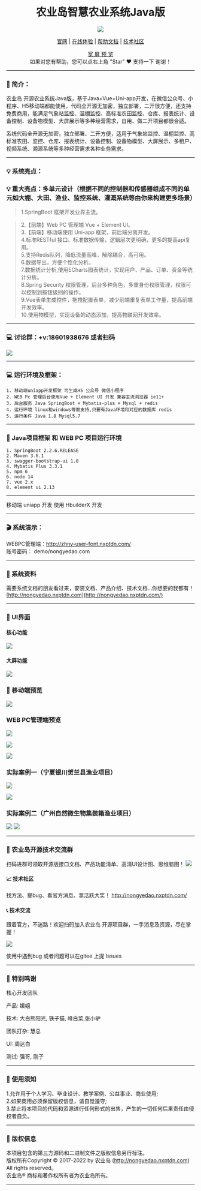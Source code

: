  
<div align="center" >
</div>
<div align="center">

# 农业岛智慧农业系统Java版

</div>
<div align="center" >
    <a href="http://www.nxptdn.com">
        <img src="http://img.shields.io/badge/License-GPL3.0-green.svg?style=flat" />
    </a>
    
</div>

<div align="center">

[官网](http://nongyedao.nxptdn.com/) |
[在线体验](http://zhny-user-font.nxptdn.com) |
[帮助文档](http://nongyedao.nxptdn.com/) |
[技术社区](http://nongyedao.nxptdn.com/)

[comment]: <> ([宽屏预览]&#40;http://gitee.com/dnxt111/wisdom/blob/master/README.md&#41;)

</div>
<div align="center" >
    <a href="http://gitee.com/dnxt111/wisdom/blob/master/README.md">宽 屏 预 览</a>
</div>

<div align="center">
    如果对您有帮助，您可以点右上角 "Star" ❤️ 支持一下 谢谢！
</div>

---

### 📖 简介：

农业岛 开源农业系统Java版，基于Java+Vue+Uni-app开发，在微信公众号、小程序、H5移动端都能使用，代码全开源无加密，独立部署，二开很方便，还支持免费商用，能满足气象站监控、温棚监控、高标准农田监控、仓库、报表统计、设备控制、设备物模型、大屏展示等多种经营需求，自用、做二开项目都很合适。



系统代码全开源无加密，独立部署、二开方便，适用于气象站监控、温棚监控、高标准农田、监控、仓库、报表统计、设备控制、设备物模型、大屏展示、多租户、视频系统、溯源系统等多种经营需求各种业务需求。

---

### 💡 系统亮点：

### 💡 重大亮点：多单元设计（根据不同的控制器和传感器组成不同的单元如大棚、大田、渔业、监控系统、灌溉系统等由你来构建更多场景）
>1.SpringBoot 框架开发业界主流。  </br>

>2.【前端】Web PC 管理端 Vue + Element UI。<br>
>3.【前端】移动端使用 Uni-app 框架，前后端分离开发。<br>
>4.标准RESTful 接口、标准数据传输，逻辑层次更明确，更多的提高api复用。<br>
>5.支持Redis队列，降低流量高峰，解除耦合，高可用。<br>
>6.数据导出，方便个性化分析。<br>
>7.数据统计分析,使用ECharts图表统计，实现用户、产品、订单、资金等统计分析。<br>
>8.Spring Security 权限管理，后台多种角色，多重身份权限管理，权限可以控制到按钮级别的操作。<br>
>9.Vue表单生成控件，拖拽配置表单，减少前端重复表单工作量，提高前端开发效率。<br>
>10.使用物模型，实现设备的动态添加，提高物联网开发效率。<br>

---



### 💻 讨论群：+v:18601938676  或者扫码
![](img/我的.png)

---


### 💻 运行环境及框架：
~~~
1. 移动端uniapp开发框架 可生成H5 公众号 微信小程序
2. WEB Pc 管理后台使用Vue + Element UI 开发 兼容主流浏览器 ie11+
3. 后台服务 Java SpringBoot + Mybatis-plus + Mysql + redis
4. 运行环境 linux和windows等都支持,只要有Java环境和对应的数据库 redis
5. 运行条件 Java 1.8 Mysql5.7
~~~
---

### 🔧 Java项目框架 和 WEB PC 项目运行环境
~~~
1. SpringBoot 2.2.6.RELEASE
2. Maven 3.6.1
3. swagger-bootstrap-ui 1.0
4. Mybatis Plus 3.3.1
5. npm 6
6. node 14
7. vue 2.x
8. element ui 2.13
~~~

---


移动端 uniapp 开发 使用 HbuilderX 开发

---

### 🎬 系统演示：
WEBPC管理端：http://zhny-user-font.nxptdn.com/<br>
账号密码： demo/nongyedao.com<br>



---

### 📃 系统资料
需要系统文档的朋友看过来，安装文档、产品介绍、技术文档...你想要的我都有！
[http://nongyedao.nxptdn.com](http://nongyedao.nxptdn.com/)






---

### 💟 UI界面





#### 核心功能

![](img/naotu-2.jpg)



#### 大屏功能

![](img/daping.jpg)




### 📱 移动端预览
![](img/mb.jpg)

### WEB PC管理端预览
![](img/pc0-login.png)

![](img/pc1-shouye.png)

![](img/pc2-danyuan.png)

### 实际案例一（宁夏银川贺兰县渔业项目）


![](img/anli1-1.jpg)

![](img/anli1-2.jpg)



### 实际案例二（广州自然微生物集装箱渔业项目）

![](img/anli2-1.jpg)
![](img/anli2-2.jpg)

---
### 📲 农业岛开源技术交流群
扫码进群可领取开源版接口文档、产品功能清单、高清UI设计图、思维脑图！
![](img/我的.png)


#### 📈 技术社区
找方法、提bug、看官方消息、拿活跃大奖！
http://nongyedao.nxptdn.com/


#### 📞 技术交流
跟着官方，不迷路！欢迎扫码加入农业岛 开源项目群，一手消息及资源，尽在掌握！<br>

![](img/我的.png)

使用中遇到bug 或者问题可以在gitee 上提 Issues

---

### 💌 特别鸣谢
核心开发团队

产品: 媛姐

技术: 大白熊阳光, 铁子猫, 峰白菜,张小驴

团队打杂: 慧总

UI: 周达白

测试: 强哥, 刚子

---

### 🔔 使用须知
1.允许用于个人学习、毕业设计、教学案例、公益事业、商业使用;<br>
2.如果商用必须保留版权信息，请自觉遵守;<br>
3.禁止将本项目的代码和资源进行任何形式的出售，产生的一切任何后果责任由侵权者自负。<br>

---
### 🪪 版权信息
本项目包含的第三方源码和二进制文件之版权信息另行标注。<br>
版权所有Copyright © 2017-2022 by 农业岛 (http://nongyedao.nxptdn.com)<br>
All rights reserved。<br>
农业岛® 商标和著作权所有者为农业岛所有。<br>

---